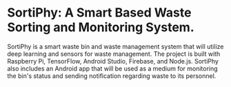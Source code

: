# SortiPhy: A Smart Based Waste Sorting and Monitoring System.

SortiPhy is a smart waste bin and waste management system that will utilize deep learning and sensors for waste management. The project is built with Raspberry Pi, TensorFlow, Android Studio, Firebase, and Node.js. SortiPhy also includes an Android app that will be used as a medium for monitoring the bin's status and sending notification regarding waste to its personnel.
